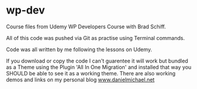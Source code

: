 # wp-dev
Course files from Udemy WP Developers Course with Brad Schiff.

All of this code was pushed via Git as practise using Terminal commands.

Code was all written by me following the lessons on Udemy. 

If you download or copy the code I can't guarentee it will work but bundled as a Theme using the Plugin 'All In One Migration' and installed that way you SHOULD be able to see it as a working theme. There are also working demos and links on  my personal blog www.danielmichael.net 
